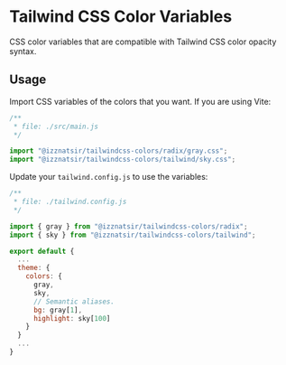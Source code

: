 # Tailwind CSS Color Variables

CSS color variables that are compatible with Tailwind CSS color opacity syntax.

## Usage

Import CSS variables of the colors that you want. If you are using Vite:

```javascript
/**
 * file: ./src/main.js
 */

import "@izznatsir/tailwindcss-colors/radix/gray.css";
import "@izznatsir/tailwindcss-colors/tailwind/sky.css";
```

Update your `tailwind.config.js` to use the variables:

```javascript
/**
 * file: ./tailwind.config.js
 */

import { gray } from "@izznatsir/tailwindcss-colors/radix";
import { sky } from "@izznatsir/tailwindcss-colors/tailwind";

export default {
  ...
  theme: {
    colors: {
      gray,
      sky,
      // Semantic aliases.
      bg: gray[1],
      highlight: sky[100]
    }
  }
  ...
}
```
